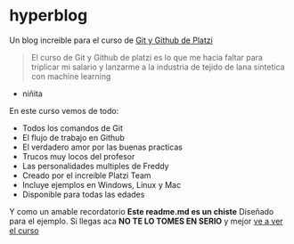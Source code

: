 # hyperblog 
Un blog increible para el curso de [Git y Github de Platzi](https://platzi.com/cursos/git-github/ "Git y Github de Platzi")
> El curso de Git y Github de platzi es lo que me hacia faltar para triplicar mi salario y lanzarme a la industria de tejido de lana sintetica con machine learning
- niñita

En este curso vemos de todo:
- Todos los comandos de Git
- El flujo de trabajo en Github
- El verdadero amor por las buenas practicas
- Trucos muy locos del profesor
- Las personalidades multiples de Freddy
- Creado por el increible Platzi Team
- Incluye ejemplos en Windows, Linux y Mac
- Disponible para todas las edades

Y como un amable recordatorio **Este readme.md es un chiste** Diseñado para el ejemplo. Si llegas aca **NO TE LO TOMES EN SERIO** y mejor [ve a ver el curso](https://platzi.com/clases/1557-git-github/19977-readmemd-es-una-excelente-practica/ "ve a ver el curso")